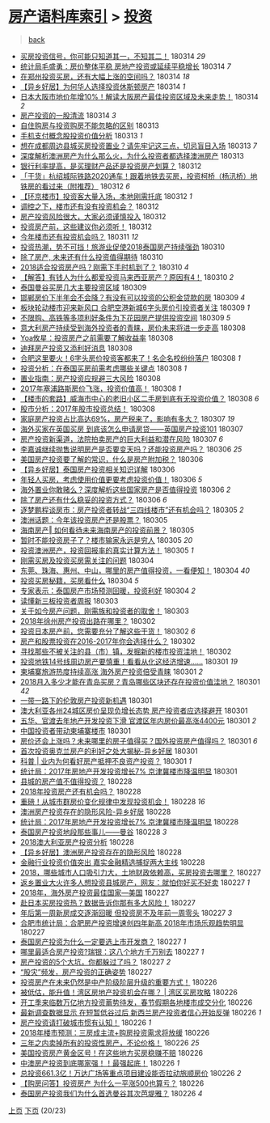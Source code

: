 [房产语料库索引](../../README.md)  > [投资](投资.md)
====
> [back](../README.md)

- [买房投资信号，你可能只知道其一，不知其二！](http://jkwz.applinzi.com/ittc/7080289951151555591.html#%E4%B9%B0%E6%88%BF%E6%8A%95%E8%B5%84%E4%BF%A1%E5%8F%B7%EF%BC%8C%E4%BD%A0%E5%8F%AF%E8%83%BD%E5%8F%AA%E7%9F%A5%E9%81%93%E5%85%B6%E4%B8%80%EF%BC%8C%E4%B8%8D%E7%9F%A5%E5%85%B6%E4%BA%8C%EF%BC%81) 180314 *29* 
- [统计局毛盛勇：房价整体平稳 房地产投资或延续平稳增长](http://jkwz.applinzi.com/ittc/7080315564902056970.html#%E7%BB%9F%E8%AE%A1%E5%B1%80%E6%AF%9B%E7%9B%9B%E5%8B%87%EF%BC%9A%E6%88%BF%E4%BB%B7%E6%95%B4%E4%BD%93%E5%B9%B3%E7%A8%B3+%E6%88%BF%E5%9C%B0%E4%BA%A7%E6%8A%95%E8%B5%84%E6%88%96%E5%BB%B6%E7%BB%AD%E5%B9%B3%E7%A8%B3%E5%A2%9E%E9%95%BF) 180314 *7* 
- [在郑州投资买房，还有大幅上涨的空间吗？](http://jkwz.applinzi.com/ittc/7080312801325483024.html#%E5%9C%A8%E9%83%91%E5%B7%9E%E6%8A%95%E8%B5%84%E4%B9%B0%E6%88%BF%EF%BC%8C%E8%BF%98%E6%9C%89%E5%A4%A7%E5%B9%85%E4%B8%8A%E6%B6%A8%E7%9A%84%E7%A9%BA%E9%97%B4%E5%90%97%EF%BC%9F) 180314 *18* 
- [【异乡好居】为何华人选择投资休斯顿房产](http://jkwz.applinzi.com/ittc/7080283042398864401.html#%E3%80%90%E5%BC%82%E4%B9%A1%E5%A5%BD%E5%B1%85%E3%80%91%E4%B8%BA%E4%BD%95%E5%8D%8E%E4%BA%BA%E9%80%89%E6%8B%A9%E6%8A%95%E8%B5%84%E4%BC%91%E6%96%AF%E9%A1%BF%E6%88%BF%E4%BA%A7) 180314 *1* 
- [日本大阪市地价年增10%！解读大阪房产最佳投资区域及未来走势！](http://jkwz.applinzi.com/ittc/7080261102078526475.html#%E6%97%A5%E6%9C%AC%E5%A4%A7%E9%98%AA%E5%B8%82%E5%9C%B0%E4%BB%B7%E5%B9%B4%E5%A2%9E10%25%EF%BC%81%E8%A7%A3%E8%AF%BB%E5%A4%A7%E9%98%AA%E6%88%BF%E4%BA%A7%E6%9C%80%E4%BD%B3%E6%8A%95%E8%B5%84%E5%8C%BA%E5%9F%9F%E5%8F%8A%E6%9C%AA%E6%9D%A5%E8%B5%B0%E5%8A%BF%EF%BC%81) 180314 *2* 
- [房产投资的一股清流](http://jkwz.applinzi.com/ittc/7080254068830503952.html#%E6%88%BF%E4%BA%A7%E6%8A%95%E8%B5%84%E7%9A%84%E4%B8%80%E8%82%A1%E6%B8%85%E6%B5%81) 180314 *3* 
- [自住购房与投资购房不能忽略的区别](http://jkwz.applinzi.com/ittc/7080023733203108880.html#%E8%87%AA%E4%BD%8F%E8%B4%AD%E6%88%BF%E4%B8%8E%E6%8A%95%E8%B5%84%E8%B4%AD%E6%88%BF%E4%B8%8D%E8%83%BD%E5%BF%BD%E7%95%A5%E7%9A%84%E5%8C%BA%E5%88%AB) 180313  
- [手机支付概念股投资价值分析](http://jkwz.applinzi.com/ittc/7080001994830119953.html#%E6%89%8B%E6%9C%BA%E6%94%AF%E4%BB%98%E6%A6%82%E5%BF%B5%E8%82%A1%E6%8A%95%E8%B5%84%E4%BB%B7%E5%80%BC%E5%88%86%E6%9E%90) 180313 *1* 
- [想在成都周边县城买房投资置业？请先牢记这三点，切忌盲目入场](http://jkwz.applinzi.com/ittc/7079947279241053190.html#%E6%83%B3%E5%9C%A8%E6%88%90%E9%83%BD%E5%91%A8%E8%BE%B9%E5%8E%BF%E5%9F%8E%E4%B9%B0%E6%88%BF%E6%8A%95%E8%B5%84%E7%BD%AE%E4%B8%9A%EF%BC%9F%E8%AF%B7%E5%85%88%E7%89%A2%E8%AE%B0%E8%BF%99%E4%B8%89%E7%82%B9%EF%BC%8C%E5%88%87%E5%BF%8C%E7%9B%B2%E7%9B%AE%E5%85%A5%E5%9C%BA) 180313 *7* 
- [深度解析澳洲房产为什么那么火，为什么投资者都选择澳洲房产](http://jkwz.applinzi.com/ittc/7079912416517555211.html#%E6%B7%B1%E5%BA%A6%E8%A7%A3%E6%9E%90%E6%BE%B3%E6%B4%B2%E6%88%BF%E4%BA%A7%E4%B8%BA%E4%BB%80%E4%B9%88%E9%82%A3%E4%B9%88%E7%81%AB%EF%BC%8C%E4%B8%BA%E4%BB%80%E4%B9%88%E6%8A%95%E8%B5%84%E8%80%85%E9%83%BD%E9%80%89%E6%8B%A9%E6%BE%B3%E6%B4%B2%E6%88%BF%E4%BA%A7) 180313  
- [银行利率提高，是买理财产品还是投资房产划算？](http://jkwz.applinzi.com/ittc/7079684541495378950.html#%E9%93%B6%E8%A1%8C%E5%88%A9%E7%8E%87%E6%8F%90%E9%AB%98%EF%BC%8C%E6%98%AF%E4%B9%B0%E7%90%86%E8%B4%A2%E4%BA%A7%E5%93%81%E8%BF%98%E6%98%AF%E6%8A%95%E8%B5%84%E6%88%BF%E4%BA%A7%E5%88%92%E7%AE%97%EF%BC%9F) 180312  
- [「干货」杭绍城际铁路2020通车！跟着地铁去买房，投资柯桥（杨汛桥）地铁房的看过来（附推荐）](http://jkwz.applinzi.com/ittc/7079642471938393098.html#%E3%80%8C%E5%B9%B2%E8%B4%A7%E3%80%8D%E6%9D%AD%E7%BB%8D%E5%9F%8E%E9%99%85%E9%93%81%E8%B7%AF2020%E9%80%9A%E8%BD%A6%EF%BC%81%E8%B7%9F%E7%9D%80%E5%9C%B0%E9%93%81%E5%8E%BB%E4%B9%B0%E6%88%BF%EF%BC%8C%E6%8A%95%E8%B5%84%E6%9F%AF%E6%A1%A5%EF%BC%88%E6%9D%A8%E6%B1%9B%E6%A1%A5%EF%BC%89%E5%9C%B0%E9%93%81%E6%88%BF%E7%9A%84%E7%9C%8B%E8%BF%87%E6%9D%A5%EF%BC%88%E9%99%84%E6%8E%A8%E8%8D%90%EF%BC%89) 180312 *6* 
- [【环京楼市】投资客大量入场，本地刚需托底](http://jkwz.applinzi.com/ittc/7079634326130263056.html#%E3%80%90%E7%8E%AF%E4%BA%AC%E6%A5%BC%E5%B8%82%E3%80%91%E6%8A%95%E8%B5%84%E5%AE%A2%E5%A4%A7%E9%87%8F%E5%85%A5%E5%9C%BA%EF%BC%8C%E6%9C%AC%E5%9C%B0%E5%88%9A%E9%9C%80%E6%89%98%E5%BA%95) 180312 *1* 
- [调控之下，楼市还有没有投资机会？](http://jkwz.applinzi.com/ittc/7079605031412433936.html#%E8%B0%83%E6%8E%A7%E4%B9%8B%E4%B8%8B%EF%BC%8C%E6%A5%BC%E5%B8%82%E8%BF%98%E6%9C%89%E6%B2%A1%E6%9C%89%E6%8A%95%E8%B5%84%E6%9C%BA%E4%BC%9A%EF%BC%9F) 180312  
- [房产投资风险很大，大家必须谨慎投入](http://jkwz.applinzi.com/ittc/7078405776232416266.html#%E6%88%BF%E4%BA%A7%E6%8A%95%E8%B5%84%E9%A3%8E%E9%99%A9%E5%BE%88%E5%A4%A7%EF%BC%8C%E5%A4%A7%E5%AE%B6%E5%BF%85%E9%A1%BB%E8%B0%A8%E6%85%8E%E6%8A%95%E5%85%A5) 180312  
- [投资房产前，这些建议你必须听！](http://jkwz.applinzi.com/ittc/7079514451051283472.html#%E6%8A%95%E8%B5%84%E6%88%BF%E4%BA%A7%E5%89%8D%EF%BC%8C%E8%BF%99%E4%BA%9B%E5%BB%BA%E8%AE%AE%E4%BD%A0%E5%BF%85%E9%A1%BB%E5%90%AC%EF%BC%81) 180312  
- [今年楼市还有投资机会吗？](http://jkwz.applinzi.com/ittc/7079163059723846667.html#%E4%BB%8A%E5%B9%B4%E6%A5%BC%E5%B8%82%E8%BF%98%E6%9C%89%E6%8A%95%E8%B5%84%E6%9C%BA%E4%BC%9A%E5%90%97%EF%BC%9F) 180311 *12* 
- [投资热潮，势不可挡！旅游业促使2018泰国房产持续强劲](http://jkwz.applinzi.com/ittc/7078853794509358087.html#%E6%8A%95%E8%B5%84%E7%83%AD%E6%BD%AE%EF%BC%8C%E5%8A%BF%E4%B8%8D%E5%8F%AF%E6%8C%A1%EF%BC%81%E6%97%85%E6%B8%B8%E4%B8%9A%E4%BF%83%E4%BD%BF2018%E6%B3%B0%E5%9B%BD%E6%88%BF%E4%BA%A7%E6%8C%81%E7%BB%AD%E5%BC%BA%E5%8A%B2) 180310  
- [除了房产, 未来还有什么投资值得期待](http://jkwz.applinzi.com/ittc/7078843084391842832.html#%E9%99%A4%E4%BA%86%E6%88%BF%E4%BA%A7%2C+%E6%9C%AA%E6%9D%A5%E8%BF%98%E6%9C%89%E4%BB%80%E4%B9%88%E6%8A%95%E8%B5%84%E5%80%BC%E5%BE%97%E6%9C%9F%E5%BE%85) 180310  
- [2018适合投资房产吗？刚需下手时机到了？](http://jkwz.applinzi.com/ittc/7078841932396889098.html#2018%E9%80%82%E5%90%88%E6%8A%95%E8%B5%84%E6%88%BF%E4%BA%A7%E5%90%97%EF%BC%9F%E5%88%9A%E9%9C%80%E4%B8%8B%E6%89%8B%E6%97%B6%E6%9C%BA%E5%88%B0%E4%BA%86%EF%BC%9F) 180310 *4* 
- [【解答】有钱人为什么都爱投资马来西亚房产？原因有4！](http://jkwz.applinzi.com/ittc/7078799428876239888.html#%E3%80%90%E8%A7%A3%E7%AD%94%E3%80%91%E6%9C%89%E9%92%B1%E4%BA%BA%E4%B8%BA%E4%BB%80%E4%B9%88%E9%83%BD%E7%88%B1%E6%8A%95%E8%B5%84%E9%A9%AC%E6%9D%A5%E8%A5%BF%E4%BA%9A%E6%88%BF%E4%BA%A7%EF%BC%9F%E5%8E%9F%E5%9B%A0%E6%9C%894%EF%BC%81) 180310 *2* 
- [泰国曼谷买房几大主要投资区域](http://jkwz.applinzi.com/ittc/7078443203617621003.html#%E6%B3%B0%E5%9B%BD%E6%9B%BC%E8%B0%B7%E4%B9%B0%E6%88%BF%E5%87%A0%E5%A4%A7%E4%B8%BB%E8%A6%81%E6%8A%95%E8%B5%84%E5%8C%BA%E5%9F%9F) 180309  
- [邯郸房价下半年会不会降？有没有可以投资的公积金贷款的房](http://jkwz.applinzi.com/ittc/7078427872731857930.html#%E9%82%AF%E9%83%B8%E6%88%BF%E4%BB%B7%E4%B8%8B%E5%8D%8A%E5%B9%B4%E4%BC%9A%E4%B8%8D%E4%BC%9A%E9%99%8D%EF%BC%9F%E6%9C%89%E6%B2%A1%E6%9C%89%E5%8F%AF%E4%BB%A5%E6%8A%95%E8%B5%84%E7%9A%84%E5%85%AC%E7%A7%AF%E9%87%91%E8%B4%B7%E6%AC%BE%E7%9A%84%E6%88%BF) 180309 *4* 
- [板块轮动楼市迎来新风口 合肥空港新城6字头房价引投资者关注](http://jkwz.applinzi.com/ittc/7078424458354492426.html#%E6%9D%BF%E5%9D%97%E8%BD%AE%E5%8A%A8%E6%A5%BC%E5%B8%82%E8%BF%8E%E6%9D%A5%E6%96%B0%E9%A3%8E%E5%8F%A3+%E5%90%88%E8%82%A5%E7%A9%BA%E6%B8%AF%E6%96%B0%E5%9F%8E6%E5%AD%97%E5%A4%B4%E6%88%BF%E4%BB%B7%E5%BC%95%E6%8A%95%E8%B5%84%E8%80%85%E5%85%B3%E6%B3%A8) 180309 *1* 
- [不限购、高铁等多项利好条件为下花园房产提供投资空间](http://jkwz.applinzi.com/ittc/7078382145523680273.html#%E4%B8%8D%E9%99%90%E8%B4%AD%E3%80%81%E9%AB%98%E9%93%81%E7%AD%89%E5%A4%9A%E9%A1%B9%E5%88%A9%E5%A5%BD%E6%9D%A1%E4%BB%B6%E4%B8%BA%E4%B8%8B%E8%8A%B1%E5%9B%AD%E6%88%BF%E4%BA%A7%E6%8F%90%E4%BE%9B%E6%8A%95%E8%B5%84%E7%A9%BA%E9%97%B4) 180309 *5* 
- [意大利房产持续受到海外投资者的青睐，房价未来将进一步走高](http://jkwz.applinzi.com/ittc/7078166602858365963.html#%E6%84%8F%E5%A4%A7%E5%88%A9%E6%88%BF%E4%BA%A7%E6%8C%81%E7%BB%AD%E5%8F%97%E5%88%B0%E6%B5%B7%E5%A4%96%E6%8A%95%E8%B5%84%E8%80%85%E7%9A%84%E9%9D%92%E7%9D%90%EF%BC%8C%E6%88%BF%E4%BB%B7%E6%9C%AA%E6%9D%A5%E5%B0%86%E8%BF%9B%E4%B8%80%E6%AD%A5%E8%B5%B0%E9%AB%98) 180308  
- [Yoa攸星：投资房产之前需要了解收益率](http://jkwz.applinzi.com/ittc/7078128567370384400.html#Yoa%E6%94%B8%E6%98%9F%EF%BC%9A%E6%8A%95%E8%B5%84%E6%88%BF%E4%BA%A7%E4%B9%8B%E5%89%8D%E9%9C%80%E8%A6%81%E4%BA%86%E8%A7%A3%E6%94%B6%E7%9B%8A%E7%8E%87) 180308  
- [迪拜房产投资又添利好消息](http://jkwz.applinzi.com/ittc/7078120138962633734.html#%E8%BF%AA%E6%8B%9C%E6%88%BF%E4%BA%A7%E6%8A%95%E8%B5%84%E5%8F%88%E6%B7%BB%E5%88%A9%E5%A5%BD%E6%B6%88%E6%81%AF) 180308  
- [合肥这里要火！6字头房价投资客都来了！名企名校纷纷落户](http://jkwz.applinzi.com/ittc/7078114867049661446.html#%E5%90%88%E8%82%A5%E8%BF%99%E9%87%8C%E8%A6%81%E7%81%AB%EF%BC%816%E5%AD%97%E5%A4%B4%E6%88%BF%E4%BB%B7%E6%8A%95%E8%B5%84%E5%AE%A2%E9%83%BD%E6%9D%A5%E4%BA%86%EF%BC%81%E5%90%8D%E4%BC%81%E5%90%8D%E6%A0%A1%E7%BA%B7%E7%BA%B7%E8%90%BD%E6%88%B7) 180308 *1* 
- [投资分析：在泰国买房前需考虑哪些关键点](http://jkwz.applinzi.com/ittc/7078071427926590470.html#%E6%8A%95%E8%B5%84%E5%88%86%E6%9E%90%EF%BC%9A%E5%9C%A8%E6%B3%B0%E5%9B%BD%E4%B9%B0%E6%88%BF%E5%89%8D%E9%9C%80%E8%80%83%E8%99%91%E5%93%AA%E4%BA%9B%E5%85%B3%E9%94%AE%E7%82%B9) 180308 *1* 
- [置业指南：房产投资应规避三大风险](http://jkwz.applinzi.com/ittc/7078059428186424336.html#%E7%BD%AE%E4%B8%9A%E6%8C%87%E5%8D%97%EF%BC%9A%E6%88%BF%E4%BA%A7%E6%8A%95%E8%B5%84%E5%BA%94%E8%A7%84%E9%81%BF%E4%B8%89%E5%A4%A7%E9%A3%8E%E9%99%A9) 180308  
- [2017年塞浦路斯房价飞涨，投资价值高！](http://jkwz.applinzi.com/ittc/7078054287588721680.html#2017%E5%B9%B4%E5%A1%9E%E6%B5%A6%E8%B7%AF%E6%96%AF%E6%88%BF%E4%BB%B7%E9%A3%9E%E6%B6%A8%EF%BC%8C%E6%8A%95%E8%B5%84%E4%BB%B7%E5%80%BC%E9%AB%98%EF%BC%81) 180308 *1* 
- [【楼市的套路】威海市中心的老旧小区二手房到底有无投资价值？](http://jkwz.applinzi.com/ittc/7078026931604030471.html#%E3%80%90%E6%A5%BC%E5%B8%82%E7%9A%84%E5%A5%97%E8%B7%AF%E3%80%91%E5%A8%81%E6%B5%B7%E5%B8%82%E4%B8%AD%E5%BF%83%E7%9A%84%E8%80%81%E6%97%A7%E5%B0%8F%E5%8C%BA%E4%BA%8C%E6%89%8B%E6%88%BF%E5%88%B0%E5%BA%95%E6%9C%89%E6%97%A0%E6%8A%95%E8%B5%84%E4%BB%B7%E5%80%BC%EF%BC%9F) 180308 *6* 
- [股市分析：2017年股市投资总结！](http://jkwz.applinzi.com/ittc/7078026285819626512.html#%E8%82%A1%E5%B8%82%E5%88%86%E6%9E%90%EF%BC%9A2017%E5%B9%B4%E8%82%A1%E5%B8%82%E6%8A%95%E8%B5%84%E6%80%BB%E7%BB%93%EF%BC%81) 180308  
- [家庭房产投资占比高达69%，房产税来了，影响有多大？](http://jkwz.applinzi.com/ittc/7077852606183769104.html#%E5%AE%B6%E5%BA%AD%E6%88%BF%E4%BA%A7%E6%8A%95%E8%B5%84%E5%8D%A0%E6%AF%94%E9%AB%98%E8%BE%BE69%25%EF%BC%8C%E6%88%BF%E4%BA%A7%E7%A8%8E%E6%9D%A5%E4%BA%86%EF%BC%8C%E5%BD%B1%E5%93%8D%E6%9C%89%E5%A4%9A%E5%A4%A7%EF%BC%9F) 180307 *19* 
- [海外买家在英国买房 到底该怎么申请房贷——英国房产投资101](http://jkwz.applinzi.com/ittc/7077710691538830353.html#%E6%B5%B7%E5%A4%96%E4%B9%B0%E5%AE%B6%E5%9C%A8%E8%8B%B1%E5%9B%BD%E4%B9%B0%E6%88%BF+%E5%88%B0%E5%BA%95%E8%AF%A5%E6%80%8E%E4%B9%88%E7%94%B3%E8%AF%B7%E6%88%BF%E8%B4%B7%E2%80%94%E2%80%94%E8%8B%B1%E5%9B%BD%E6%88%BF%E4%BA%A7%E6%8A%95%E8%B5%84101) 180307  
- [房产投资新渠道，法院拍卖房产的巨大利益和潜在风险](http://jkwz.applinzi.com/ittc/7077734463809520646.html#%E6%88%BF%E4%BA%A7%E6%8A%95%E8%B5%84%E6%96%B0%E6%B8%A0%E9%81%93%EF%BC%8C%E6%B3%95%E9%99%A2%E6%8B%8D%E5%8D%96%E6%88%BF%E4%BA%A7%E7%9A%84%E5%B7%A8%E5%A4%A7%E5%88%A9%E7%9B%8A%E5%92%8C%E6%BD%9C%E5%9C%A8%E9%A3%8E%E9%99%A9) 180307 *6* 
- [李嘉诚继续抛售说明房产是否要变天吗？还能投资房产吗？](http://jkwz.applinzi.com/ittc/7077419109098980363.html#%E6%9D%8E%E5%98%89%E8%AF%9A%E7%BB%A7%E7%BB%AD%E6%8A%9B%E5%94%AE%E8%AF%B4%E6%98%8E%E6%88%BF%E4%BA%A7%E6%98%AF%E5%90%A6%E8%A6%81%E5%8F%98%E5%A4%A9%E5%90%97%EF%BC%9F%E8%BF%98%E8%83%BD%E6%8A%95%E8%B5%84%E6%88%BF%E4%BA%A7%E5%90%97%EF%BC%9F) 180306 *25* 
- [美国房产投资要了解的常识，什么是房产附加税？](http://jkwz.applinzi.com/ittc/7077383688600159249.html#%E7%BE%8E%E5%9B%BD%E6%88%BF%E4%BA%A7%E6%8A%95%E8%B5%84%E8%A6%81%E4%BA%86%E8%A7%A3%E7%9A%84%E5%B8%B8%E8%AF%86%EF%BC%8C%E4%BB%80%E4%B9%88%E6%98%AF%E6%88%BF%E4%BA%A7%E9%99%84%E5%8A%A0%E7%A8%8E%EF%BC%9F) 180306  
- [【异乡好居】泰国房产投资相关知识详解](http://jkwz.applinzi.com/ittc/7077357227218568203.html#%E3%80%90%E5%BC%82%E4%B9%A1%E5%A5%BD%E5%B1%85%E3%80%91%E6%B3%B0%E5%9B%BD%E6%88%BF%E4%BA%A7%E6%8A%95%E8%B5%84%E7%9B%B8%E5%85%B3%E7%9F%A5%E8%AF%86%E8%AF%A6%E8%A7%A3) 180306  
- [年轻人买房，考虑使用价值更要考虑投资价值！](http://jkwz.applinzi.com/ittc/7077354587583677451.html#%E5%B9%B4%E8%BD%BB%E4%BA%BA%E4%B9%B0%E6%88%BF%EF%BC%8C%E8%80%83%E8%99%91%E4%BD%BF%E7%94%A8%E4%BB%B7%E5%80%BC%E6%9B%B4%E8%A6%81%E8%80%83%E8%99%91%E6%8A%95%E8%B5%84%E4%BB%B7%E5%80%BC%EF%BC%81) 180306 *5* 
- [海外置业你敢赌么？深度解析这些国家房产是否值得投资](http://jkwz.applinzi.com/ittc/7077302134209250314.html#%E6%B5%B7%E5%A4%96%E7%BD%AE%E4%B8%9A%E4%BD%A0%E6%95%A2%E8%B5%8C%E4%B9%88%EF%BC%9F%E6%B7%B1%E5%BA%A6%E8%A7%A3%E6%9E%90%E8%BF%99%E4%BA%9B%E5%9B%BD%E5%AE%B6%E6%88%BF%E4%BA%A7%E6%98%AF%E5%90%A6%E5%80%BC%E5%BE%97%E6%8A%95%E8%B5%84) 180306 *2* 
- [除了房产还有什么稳妥的投资方式？](http://jkwz.applinzi.com/ittc/7077283907097854992.html#%E9%99%A4%E4%BA%86%E6%88%BF%E4%BA%A7%E8%BF%98%E6%9C%89%E4%BB%80%E4%B9%88%E7%A8%B3%E5%A6%A5%E7%9A%84%E6%8A%95%E8%B5%84%E6%96%B9%E5%BC%8F%EF%BC%9F) 180306 *6* 
- [逐梦鹏程谈房市：房产投资者转战“三四线楼市”还有机会吗？](http://jkwz.applinzi.com/ittc/7077089142557377547.html#%E9%80%90%E6%A2%A6%E9%B9%8F%E7%A8%8B%E8%B0%88%E6%88%BF%E5%B8%82%EF%BC%9A%E6%88%BF%E4%BA%A7%E6%8A%95%E8%B5%84%E8%80%85%E8%BD%AC%E6%88%98%E2%80%9C%E4%B8%89%E5%9B%9B%E7%BA%BF%E6%A5%BC%E5%B8%82%E2%80%9D%E8%BF%98%E6%9C%89%E6%9C%BA%E4%BC%9A%E5%90%97%EF%BC%9F) 180305 *2* 
- [澳洲话题：今年该投资房产还是股票？](http://jkwz.applinzi.com/ittc/7077029926564004880.html#%E6%BE%B3%E6%B4%B2%E8%AF%9D%E9%A2%98%EF%BC%9A%E4%BB%8A%E5%B9%B4%E8%AF%A5%E6%8A%95%E8%B5%84%E6%88%BF%E4%BA%A7%E8%BF%98%E6%98%AF%E8%82%A1%E7%A5%A8%EF%BC%9F) 180305  
- [海南房产‖ 如何看待未来海南房产的投资前景？](http://jkwz.applinzi.com/ittc/7077007172057957386.html#%E6%B5%B7%E5%8D%97%E6%88%BF%E4%BA%A7%E2%80%96+%E5%A6%82%E4%BD%95%E7%9C%8B%E5%BE%85%E6%9C%AA%E6%9D%A5%E6%B5%B7%E5%8D%97%E6%88%BF%E4%BA%A7%E7%9A%84%E6%8A%95%E8%B5%84%E5%89%8D%E6%99%AF%EF%BC%9F) 180305  
- [暂时不能投资房子了？楼市输家永远是穷人](http://jkwz.applinzi.com/ittc/7076942516043908113.html#%E6%9A%82%E6%97%B6%E4%B8%8D%E8%83%BD%E6%8A%95%E8%B5%84%E6%88%BF%E5%AD%90%E4%BA%86%EF%BC%9F%E6%A5%BC%E5%B8%82%E8%BE%93%E5%AE%B6%E6%B0%B8%E8%BF%9C%E6%98%AF%E7%A9%B7%E4%BA%BA) 180305 *20* 
- [投资澳洲房产，投资回报率的真实计算方法！](http://jkwz.applinzi.com/ittc/7076920561370661894.html#%E6%8A%95%E8%B5%84%E6%BE%B3%E6%B4%B2%E6%88%BF%E4%BA%A7%EF%BC%8C%E6%8A%95%E8%B5%84%E5%9B%9E%E6%8A%A5%E7%8E%87%E7%9A%84%E7%9C%9F%E5%AE%9E%E8%AE%A1%E7%AE%97%E6%96%B9%E6%B3%95%EF%BC%81) 180305 *1* 
- [刚需买房及投资买房需关注的问题](http://jkwz.applinzi.com/ittc/7076715764919043089.html#%E5%88%9A%E9%9C%80%E4%B9%B0%E6%88%BF%E5%8F%8A%E6%8A%95%E8%B5%84%E4%B9%B0%E6%88%BF%E9%9C%80%E5%85%B3%E6%B3%A8%E7%9A%84%E9%97%AE%E9%A2%98) 180304  
- [东莞、珠海、惠州、中山，哪里的房产值得投资，一看便知！](http://jkwz.applinzi.com/ittc/7076677156220699654.html#%E4%B8%9C%E8%8E%9E%E3%80%81%E7%8F%A0%E6%B5%B7%E3%80%81%E6%83%A0%E5%B7%9E%E3%80%81%E4%B8%AD%E5%B1%B1%EF%BC%8C%E5%93%AA%E9%87%8C%E7%9A%84%E6%88%BF%E4%BA%A7%E5%80%BC%E5%BE%97%E6%8A%95%E8%B5%84%EF%BC%8C%E4%B8%80%E7%9C%8B%E4%BE%BF%E7%9F%A5%EF%BC%81) 180304 *40* 
- [投资买房秘籍，买房看什么](http://jkwz.applinzi.com/ittc/7076628787297256459.html#%E6%8A%95%E8%B5%84%E4%B9%B0%E6%88%BF%E7%A7%98%E7%B1%8D%EF%BC%8C%E4%B9%B0%E6%88%BF%E7%9C%8B%E4%BB%80%E4%B9%88) 180304 *5* 
- [专家表示：泰国房产市场预测回暖，投资利好](http://jkwz.applinzi.com/ittc/7076594255412069392.html#%E4%B8%93%E5%AE%B6%E8%A1%A8%E7%A4%BA%EF%BC%9A%E6%B3%B0%E5%9B%BD%E6%88%BF%E4%BA%A7%E5%B8%82%E5%9C%BA%E9%A2%84%E6%B5%8B%E5%9B%9E%E6%9A%96%EF%BC%8C%E6%8A%95%E8%B5%84%E5%88%A9%E5%A5%BD) 180304 *2* 
- [读懂新三板投资者周报](http://jkwz.applinzi.com/ittc/7076307391773934602.html#%E8%AF%BB%E6%87%82%E6%96%B0%E4%B8%89%E6%9D%BF%E6%8A%95%E8%B5%84%E8%80%85%E5%91%A8%E6%8A%A5) 180303  
- [关于如今房产问题，刚需族和投资者的取舍！](http://jkwz.applinzi.com/ittc/7075943777477067792.html#%E5%85%B3%E4%BA%8E%E5%A6%82%E4%BB%8A%E6%88%BF%E4%BA%A7%E9%97%AE%E9%A2%98%EF%BC%8C%E5%88%9A%E9%9C%80%E6%97%8F%E5%92%8C%E6%8A%95%E8%B5%84%E8%80%85%E7%9A%84%E5%8F%96%E8%88%8D%EF%BC%81) 180303  
- [2018年徐州房产投资出路在哪里？](http://jkwz.applinzi.com/ittc/7075876538967131153.html#2018%E5%B9%B4%E5%BE%90%E5%B7%9E%E6%88%BF%E4%BA%A7%E6%8A%95%E8%B5%84%E5%87%BA%E8%B7%AF%E5%9C%A8%E5%93%AA%E9%87%8C%EF%BC%9F) 180302  
- [投资日本房产前，您需要充分了解这些干货！](http://jkwz.applinzi.com/ittc/7075834511218967563.html#%E6%8A%95%E8%B5%84%E6%97%A5%E6%9C%AC%E6%88%BF%E4%BA%A7%E5%89%8D%EF%BC%8C%E6%82%A8%E9%9C%80%E8%A6%81%E5%85%85%E5%88%86%E4%BA%86%E8%A7%A3%E8%BF%99%E4%BA%9B%E5%B9%B2%E8%B4%A7%EF%BC%81) 180302 *6* 
- [房产和股票投资在2016-2017年你会选择什么？](http://jkwz.applinzi.com/ittc/7075807184443409419.html#%E6%88%BF%E4%BA%A7%E5%92%8C%E8%82%A1%E7%A5%A8%E6%8A%95%E8%B5%84%E5%9C%A82016-2017%E5%B9%B4%E4%BD%A0%E4%BC%9A%E9%80%89%E6%8B%A9%E4%BB%80%E4%B9%88%EF%BC%9F) 180302  
- [寻找那些不被关注的县（市）镇，发掘新的楼市投资洼地！](http://jkwz.applinzi.com/ittc/7075717696744588304.html#%E5%AF%BB%E6%89%BE%E9%82%A3%E4%BA%9B%E4%B8%8D%E8%A2%AB%E5%85%B3%E6%B3%A8%E7%9A%84%E5%8E%BF%EF%BC%88%E5%B8%82%EF%BC%89%E9%95%87%EF%BC%8C%E5%8F%91%E6%8E%98%E6%96%B0%E7%9A%84%E6%A5%BC%E5%B8%82%E6%8A%95%E8%B5%84%E6%B4%BC%E5%9C%B0%EF%BC%81) 180302  
- [投资地铁14号线周边房产要慎重！看看从化这经济增速……](http://jkwz.applinzi.com/ittc/7075588687692039174.html#%E6%8A%95%E8%B5%84%E5%9C%B0%E9%93%8114%E5%8F%B7%E7%BA%BF%E5%91%A8%E8%BE%B9%E6%88%BF%E4%BA%A7%E8%A6%81%E6%85%8E%E9%87%8D%EF%BC%81%E7%9C%8B%E7%9C%8B%E4%BB%8E%E5%8C%96%E8%BF%99%E7%BB%8F%E6%B5%8E%E5%A2%9E%E9%80%9F%E2%80%A6%E2%80%A6) 180301 *19* 
- [柬埔寨旅游热度持续高涨 海外房产投资倍受青睐](http://jkwz.applinzi.com/ittc/7075557671724123147.html#%E6%9F%AC%E5%9F%94%E5%AF%A8%E6%97%85%E6%B8%B8%E7%83%AD%E5%BA%A6%E6%8C%81%E7%BB%AD%E9%AB%98%E6%B6%A8+%E6%B5%B7%E5%A4%96%E6%88%BF%E4%BA%A7%E6%8A%95%E8%B5%84%E5%80%8D%E5%8F%97%E9%9D%92%E7%9D%90) 180301 *2* 
- [2018月入多少才能在青岛买房？青岛哪些区块还存在投资价值洼地？](http://jkwz.applinzi.com/ittc/7075248403921765392.html#2018%E6%9C%88%E5%85%A5%E5%A4%9A%E5%B0%91%E6%89%8D%E8%83%BD%E5%9C%A8%E9%9D%92%E5%B2%9B%E4%B9%B0%E6%88%BF%EF%BC%9F%E9%9D%92%E5%B2%9B%E5%93%AA%E4%BA%9B%E5%8C%BA%E5%9D%97%E8%BF%98%E5%AD%98%E5%9C%A8%E6%8A%95%E8%B5%84%E4%BB%B7%E5%80%BC%E6%B4%BC%E5%9C%B0%EF%BC%9F) 180301 *42* 
- [一带一路下的伦敦房产投资新机遇](http://jkwz.applinzi.com/ittc/7075545668498490378.html#%E4%B8%80%E5%B8%A6%E4%B8%80%E8%B7%AF%E4%B8%8B%E7%9A%84%E4%BC%A6%E6%95%A6%E6%88%BF%E4%BA%A7%E6%8A%95%E8%B5%84%E6%96%B0%E6%9C%BA%E9%81%87) 180301  
- [澳大利亚各州24城区房价呈现负增长态势 房产投资者应选择避开](http://jkwz.applinzi.com/ittc/7075545261374178314.html#%E6%BE%B3%E5%A4%A7%E5%88%A9%E4%BA%9A%E5%90%84%E5%B7%9E24%E5%9F%8E%E5%8C%BA%E6%88%BF%E4%BB%B7%E5%91%88%E7%8E%B0%E8%B4%9F%E5%A2%9E%E9%95%BF%E6%80%81%E5%8A%BF+%E6%88%BF%E4%BA%A7%E6%8A%95%E8%B5%84%E8%80%85%E5%BA%94%E9%80%89%E6%8B%A9%E9%81%BF%E5%BC%80) 180301  
- [五华、官渡去年地产开发投资下滑 官渡区年内房价最高涨4400元](http://jkwz.applinzi.com/ittc/7075522202495878155.html#%E4%BA%94%E5%8D%8E%E3%80%81%E5%AE%98%E6%B8%A1%E5%8E%BB%E5%B9%B4%E5%9C%B0%E4%BA%A7%E5%BC%80%E5%8F%91%E6%8A%95%E8%B5%84%E4%B8%8B%E6%BB%91+%E5%AE%98%E6%B8%A1%E5%8C%BA%E5%B9%B4%E5%86%85%E6%88%BF%E4%BB%B7%E6%9C%80%E9%AB%98%E6%B6%A84400%E5%85%83) 180301 *2* 
- [中国投资者带动柬埔寨楼市](http://jkwz.applinzi.com/ittc/7075512713231205382.html#%E4%B8%AD%E5%9B%BD%E6%8A%95%E8%B5%84%E8%80%85%E5%B8%A6%E5%8A%A8%E6%9F%AC%E5%9F%94%E5%AF%A8%E6%A5%BC%E5%B8%82) 180301  
- [房价还会上涨吗？未来哪里的房子值得买？国外投资房产值得吗？](http://jkwz.applinzi.com/ittc/7075507203668968464.html#%E6%88%BF%E4%BB%B7%E8%BF%98%E4%BC%9A%E4%B8%8A%E6%B6%A8%E5%90%97%EF%BC%9F%E6%9C%AA%E6%9D%A5%E5%93%AA%E9%87%8C%E7%9A%84%E6%88%BF%E5%AD%90%E5%80%BC%E5%BE%97%E4%B9%B0%EF%BC%9F%E5%9B%BD%E5%A4%96%E6%8A%95%E8%B5%84%E6%88%BF%E4%BA%A7%E5%80%BC%E5%BE%97%E5%90%97%EF%BC%9F) 180301 *6* 
- [首次投资奥克兰房产的利好之处大揭秘-异乡好居](http://jkwz.applinzi.com/ittc/7075505732604920842.html#%E9%A6%96%E6%AC%A1%E6%8A%95%E8%B5%84%E5%A5%A5%E5%85%8B%E5%85%B0%E6%88%BF%E4%BA%A7%E7%9A%84%E5%88%A9%E5%A5%BD%E4%B9%8B%E5%A4%84%E5%A4%A7%E6%8F%AD%E7%A7%98-%E5%BC%82%E4%B9%A1%E5%A5%BD%E5%B1%85) 180301  
- [科普 | 业内为何看好房产抵押不良资产投资？](http://jkwz.applinzi.com/ittc/7075432686342898698.html#%E7%A7%91%E6%99%AE+%7C+%E4%B8%9A%E5%86%85%E4%B8%BA%E4%BD%95%E7%9C%8B%E5%A5%BD%E6%88%BF%E4%BA%A7%E6%8A%B5%E6%8A%BC%E4%B8%8D%E8%89%AF%E8%B5%84%E4%BA%A7%E6%8A%95%E8%B5%84%EF%BC%9F) 180301 *1* 
- [统计局：2017年房地产开发投资增长7% 京津冀楼市降温明显](http://jkwz.applinzi.com/ittc/7075416337306616849.html#%E7%BB%9F%E8%AE%A1%E5%B1%80%EF%BC%9A2017%E5%B9%B4%E6%88%BF%E5%9C%B0%E4%BA%A7%E5%BC%80%E5%8F%91%E6%8A%95%E8%B5%84%E5%A2%9E%E9%95%BF7%25+%E4%BA%AC%E6%B4%A5%E5%86%80%E6%A5%BC%E5%B8%82%E9%99%8D%E6%B8%A9%E6%98%8E%E6%98%BE) 180301  
- [县城的房产值不值得投资？](http://jkwz.applinzi.com/ittc/7075179296169919499.html#%E5%8E%BF%E5%9F%8E%E7%9A%84%E6%88%BF%E4%BA%A7%E5%80%BC%E4%B8%8D%E5%80%BC%E5%BE%97%E6%8A%95%E8%B5%84%EF%BC%9F) 180228  
- [2018年投资房产还有机会吗？](http://jkwz.applinzi.com/ittc/7075178328309105671.html#2018%E5%B9%B4%E6%8A%95%E8%B5%84%E6%88%BF%E4%BA%A7%E8%BF%98%E6%9C%89%E6%9C%BA%E4%BC%9A%E5%90%97%EF%BC%9F) 180228  
- [重磅！从城市群房价变化规律中发现投资机会！](http://jkwz.applinzi.com/ittc/7075172593395303435.html#%E9%87%8D%E7%A3%85%EF%BC%81%E4%BB%8E%E5%9F%8E%E5%B8%82%E7%BE%A4%E6%88%BF%E4%BB%B7%E5%8F%98%E5%8C%96%E8%A7%84%E5%BE%8B%E4%B8%AD%E5%8F%91%E7%8E%B0%E6%8A%95%E8%B5%84%E6%9C%BA%E4%BC%9A%EF%BC%81) 180228 *16* 
- [澳洲房产投资存在的隐形风险-异乡好居](http://jkwz.applinzi.com/ittc/7075133758112269323.html#%E6%BE%B3%E6%B4%B2%E6%88%BF%E4%BA%A7%E6%8A%95%E8%B5%84%E5%AD%98%E5%9C%A8%E7%9A%84%E9%9A%90%E5%BD%A2%E9%A3%8E%E9%99%A9-%E5%BC%82%E4%B9%A1%E5%A5%BD%E5%B1%85) 180228  
- [统计局：2017年房地产开发投资增长7% 京津冀楼市降温明显](http://jkwz.applinzi.com/ittc/7075125075814908939.html#%E7%BB%9F%E8%AE%A1%E5%B1%80%EF%BC%9A2017%E5%B9%B4%E6%88%BF%E5%9C%B0%E4%BA%A7%E5%BC%80%E5%8F%91%E6%8A%95%E8%B5%84%E5%A2%9E%E9%95%BF7%25+%E4%BA%AC%E6%B4%A5%E5%86%80%E6%A5%BC%E5%B8%82%E9%99%8D%E6%B8%A9%E6%98%8E%E6%98%BE) 180228  
- [泰国房产投资地段那些事儿——曼谷](http://jkwz.applinzi.com/ittc/7075082198028125200.html#%E6%B3%B0%E5%9B%BD%E6%88%BF%E4%BA%A7%E6%8A%95%E8%B5%84%E5%9C%B0%E6%AE%B5%E9%82%A3%E4%BA%9B%E4%BA%8B%E5%84%BF%E2%80%94%E2%80%94%E6%9B%BC%E8%B0%B7) 180228 *3* 
- [2018澳大利亚房产投资分析](http://jkwz.applinzi.com/ittc/7075077715961316359.html#2018%E6%BE%B3%E5%A4%A7%E5%88%A9%E4%BA%9A%E6%88%BF%E4%BA%A7%E6%8A%95%E8%B5%84%E5%88%86%E6%9E%90) 180228  
- [【异乡好居】澳洲房产投资存在的隐形风险](http://jkwz.applinzi.com/ittc/7075067946068345867.html#%E3%80%90%E5%BC%82%E4%B9%A1%E5%A5%BD%E5%B1%85%E3%80%91%E6%BE%B3%E6%B4%B2%E6%88%BF%E4%BA%A7%E6%8A%95%E8%B5%84%E5%AD%98%E5%9C%A8%E7%9A%84%E9%9A%90%E5%BD%A2%E9%A3%8E%E9%99%A9) 180228  
- [金融行业投资价值突出 嘉实金融精选捕捉两大主线](http://jkwz.applinzi.com/ittc/7075063741349889040.html#%E9%87%91%E8%9E%8D%E8%A1%8C%E4%B8%9A%E6%8A%95%E8%B5%84%E4%BB%B7%E5%80%BC%E7%AA%81%E5%87%BA+%E5%98%89%E5%AE%9E%E9%87%91%E8%9E%8D%E7%B2%BE%E9%80%89%E6%8D%95%E6%8D%89%E4%B8%A4%E5%A4%A7%E4%B8%BB%E7%BA%BF) 180228  
- [2018，哪些城市人口吸引力大，土地财政依赖高，买房投资去哪里？](http://jkwz.applinzi.com/ittc/7074832526676067335.html#2018%EF%BC%8C%E5%93%AA%E4%BA%9B%E5%9F%8E%E5%B8%82%E4%BA%BA%E5%8F%A3%E5%90%B8%E5%BC%95%E5%8A%9B%E5%A4%A7%EF%BC%8C%E5%9C%9F%E5%9C%B0%E8%B4%A2%E6%94%BF%E4%BE%9D%E8%B5%96%E9%AB%98%EF%BC%8C%E4%B9%B0%E6%88%BF%E6%8A%95%E8%B5%84%E5%8E%BB%E5%93%AA%E9%87%8C%EF%BC%9F) 180227  
- [返乡置业大火许多人想投资县城房产，网友：就怕你好买不好卖](http://jkwz.applinzi.com/ittc/7074820842834101265.html#%E8%BF%94%E4%B9%A1%E7%BD%AE%E4%B8%9A%E5%A4%A7%E7%81%AB%E8%AE%B8%E5%A4%9A%E4%BA%BA%E6%83%B3%E6%8A%95%E8%B5%84%E5%8E%BF%E5%9F%8E%E6%88%BF%E4%BA%A7%EF%BC%8C%E7%BD%91%E5%8F%8B%EF%BC%9A%E5%B0%B1%E6%80%95%E4%BD%A0%E5%A5%BD%E4%B9%B0%E4%B8%8D%E5%A5%BD%E5%8D%96) 180227 *1* 
- [2018年，海外房产投资最佳国家—美国](http://jkwz.applinzi.com/ittc/7074796533721859078.html#2018%E5%B9%B4%EF%BC%8C%E6%B5%B7%E5%A4%96%E6%88%BF%E4%BA%A7%E6%8A%95%E8%B5%84%E6%9C%80%E4%BD%B3%E5%9B%BD%E5%AE%B6%E2%80%94%E7%BE%8E%E5%9B%BD) 180227  
- [赴日本买房投资热？数据告诉你那有多大风险！](http://jkwz.applinzi.com/ittc/7074775094553740294.html#%E8%B5%B4%E6%97%A5%E6%9C%AC%E4%B9%B0%E6%88%BF%E6%8A%95%E8%B5%84%E7%83%AD%EF%BC%9F%E6%95%B0%E6%8D%AE%E5%91%8A%E8%AF%89%E4%BD%A0%E9%82%A3%E6%9C%89%E5%A4%9A%E5%A4%A7%E9%A3%8E%E9%99%A9%EF%BC%81) 180227  
- [年后第一周新房成交逐渐回暖 但投资房不及年前一周零头](http://jkwz.applinzi.com/ittc/7074759444733101073.html#%E5%B9%B4%E5%90%8E%E7%AC%AC%E4%B8%80%E5%91%A8%E6%96%B0%E6%88%BF%E6%88%90%E4%BA%A4%E9%80%90%E6%B8%90%E5%9B%9E%E6%9A%96+%E4%BD%86%E6%8A%95%E8%B5%84%E6%88%BF%E4%B8%8D%E5%8F%8A%E5%B9%B4%E5%89%8D%E4%B8%80%E5%91%A8%E9%9B%B6%E5%A4%B4) 180227 *3* 
- [合肥市统计局：合肥房产投资增速创四年新高 2018年市场乐观趋势明显](http://jkwz.applinzi.com/ittc/7074753519234319377.html#%E5%90%88%E8%82%A5%E5%B8%82%E7%BB%9F%E8%AE%A1%E5%B1%80%EF%BC%9A%E5%90%88%E8%82%A5%E6%88%BF%E4%BA%A7%E6%8A%95%E8%B5%84%E5%A2%9E%E9%80%9F%E5%88%9B%E5%9B%9B%E5%B9%B4%E6%96%B0%E9%AB%98+2018%E5%B9%B4%E5%B8%82%E5%9C%BA%E4%B9%90%E8%A7%82%E8%B6%8B%E5%8A%BF%E6%98%8E%E6%98%BE) 180227  
- [泰国房产投资为什么一定要选上市开发商？](http://jkwz.applinzi.com/ittc/7074327240060175377.html#%E6%B3%B0%E5%9B%BD%E6%88%BF%E4%BA%A7%E6%8A%95%E8%B5%84%E4%B8%BA%E4%BB%80%E4%B9%88%E4%B8%80%E5%AE%9A%E8%A6%81%E9%80%89%E4%B8%8A%E5%B8%82%E5%BC%80%E5%8F%91%E5%95%86%EF%BC%9F) 180227 *1* 
- [哪里最适合房产投资?瑞银：这八个地方千万别去](http://jkwz.applinzi.com/ittc/7074700698766017547.html#%E5%93%AA%E9%87%8C%E6%9C%80%E9%80%82%E5%90%88%E6%88%BF%E4%BA%A7%E6%8A%95%E8%B5%84%3F%E7%91%9E%E9%93%B6%EF%BC%9A%E8%BF%99%E5%85%AB%E4%B8%AA%E5%9C%B0%E6%96%B9%E5%8D%83%E4%B8%87%E5%88%AB%E5%8E%BB) 180227 *1* 
- [房产投资的5个大坑，你都躲过了吗？](http://jkwz.applinzi.com/ittc/7074392592198665227.html#%E6%88%BF%E4%BA%A7%E6%8A%95%E8%B5%84%E7%9A%845%E4%B8%AA%E5%A4%A7%E5%9D%91%EF%BC%8C%E4%BD%A0%E9%83%BD%E8%BA%B2%E8%BF%87%E4%BA%86%E5%90%97%EF%BC%9F) 180227 *2* 
- [“股灾”频发，房产投资的正确姿势](http://jkwz.applinzi.com/ittc/7074551779889251334.html#%E2%80%9C%E8%82%A1%E7%81%BE%E2%80%9D%E9%A2%91%E5%8F%91%EF%BC%8C%E6%88%BF%E4%BA%A7%E6%8A%95%E8%B5%84%E7%9A%84%E6%AD%A3%E7%A1%AE%E5%A7%BF%E5%8A%BF) 180227  
- [投资房产在未来仍然是中产阶级阶层升级的重要方式！](http://jkwz.applinzi.com/ittc/7074469939014796305.html#%E6%8A%95%E8%B5%84%E6%88%BF%E4%BA%A7%E5%9C%A8%E6%9C%AA%E6%9D%A5%E4%BB%8D%E7%84%B6%E6%98%AF%E4%B8%AD%E4%BA%A7%E9%98%B6%E7%BA%A7%E9%98%B6%E5%B1%82%E5%8D%87%E7%BA%A7%E7%9A%84%E9%87%8D%E8%A6%81%E6%96%B9%E5%BC%8F%EF%BC%81) 180226  
- [被低估，能升值！湾区房地产投资机会在哪？ | 湾区买房攻略](http://jkwz.applinzi.com/ittc/7074422786447901713.html#%E8%A2%AB%E4%BD%8E%E4%BC%B0%EF%BC%8C%E8%83%BD%E5%8D%87%E5%80%BC%EF%BC%81%E6%B9%BE%E5%8C%BA%E6%88%BF%E5%9C%B0%E4%BA%A7%E6%8A%95%E8%B5%84%E6%9C%BA%E4%BC%9A%E5%9C%A8%E5%93%AA%EF%BC%9F+%7C+%E6%B9%BE%E5%8C%BA%E4%B9%B0%E6%88%BF%E6%94%BB%E7%95%A5) 180226  
- [开工季来临数万亿地方投资蓄势待发，春节假期各地楼市成交分化](http://jkwz.applinzi.com/ittc/7074421708469830662.html#%E5%BC%80%E5%B7%A5%E5%AD%A3%E6%9D%A5%E4%B8%B4%E6%95%B0%E4%B8%87%E4%BA%BF%E5%9C%B0%E6%96%B9%E6%8A%95%E8%B5%84%E8%93%84%E5%8A%BF%E5%BE%85%E5%8F%91%EF%BC%8C%E6%98%A5%E8%8A%82%E5%81%87%E6%9C%9F%E5%90%84%E5%9C%B0%E6%A5%BC%E5%B8%82%E6%88%90%E4%BA%A4%E5%88%86%E5%8C%96) 180226  
- [最新调查数据显示 在短暂低谷过后 新西兰房产投资者信心开始反弹](http://jkwz.applinzi.com/ittc/7074382915926754310.html#%E6%9C%80%E6%96%B0%E8%B0%83%E6%9F%A5%E6%95%B0%E6%8D%AE%E6%98%BE%E7%A4%BA+%E5%9C%A8%E7%9F%AD%E6%9A%82%E4%BD%8E%E8%B0%B7%E8%BF%87%E5%90%8E+%E6%96%B0%E8%A5%BF%E5%85%B0%E6%88%BF%E4%BA%A7%E6%8A%95%E8%B5%84%E8%80%85%E4%BF%A1%E5%BF%83%E5%BC%80%E5%A7%8B%E5%8F%8D%E5%BC%B9) 180226 *1* 
- [房产投资请打破城市惯有认知！](http://jkwz.applinzi.com/ittc/7073548885324989451.html#%E6%88%BF%E4%BA%A7%E6%8A%95%E8%B5%84%E8%AF%B7%E6%89%93%E7%A0%B4%E5%9F%8E%E5%B8%82%E6%83%AF%E6%9C%89%E8%AE%A4%E7%9F%A5%EF%BC%81) 180226 *1* 
- [2018年楼市预测：三房成主流+购房投资需求将放缓](http://jkwz.applinzi.com/ittc/7074352851382174731.html#2018%E5%B9%B4%E6%A5%BC%E5%B8%82%E9%A2%84%E6%B5%8B%EF%BC%9A%E4%B8%89%E6%88%BF%E6%88%90%E4%B8%BB%E6%B5%81%2B%E8%B4%AD%E6%88%BF%E6%8A%95%E8%B5%84%E9%9C%80%E6%B1%82%E5%B0%86%E6%94%BE%E7%BC%93) 180226  
- [三年之内卖掉所有的投资性房产，不论价格！](http://jkwz.applinzi.com/ittc/7074334041052808198.html#%E4%B8%89%E5%B9%B4%E4%B9%8B%E5%86%85%E5%8D%96%E6%8E%89%E6%89%80%E6%9C%89%E7%9A%84%E6%8A%95%E8%B5%84%E6%80%A7%E6%88%BF%E4%BA%A7%EF%BC%8C%E4%B8%8D%E8%AE%BA%E4%BB%B7%E6%A0%BC%EF%BC%81) 180226 *25* 
- [美国投资房产黄金区号！在这些地方买房稳赚不赔](http://jkwz.applinzi.com/ittc/7074334372268606480.html#%E7%BE%8E%E5%9B%BD%E6%8A%95%E8%B5%84%E6%88%BF%E4%BA%A7%E9%BB%84%E9%87%91%E5%8C%BA%E5%8F%B7%EF%BC%81%E5%9C%A8%E8%BF%99%E4%BA%9B%E5%9C%B0%E6%96%B9%E4%B9%B0%E6%88%BF%E7%A8%B3%E8%B5%9A%E4%B8%8D%E8%B5%94) 180226  
- [中澳房产投资到底哪家强！！最强起底！](http://jkwz.applinzi.com/ittc/7074328457503048715.html#%E4%B8%AD%E6%BE%B3%E6%88%BF%E4%BA%A7%E6%8A%95%E8%B5%84%E5%88%B0%E5%BA%95%E5%93%AA%E5%AE%B6%E5%BC%BA%EF%BC%81%EF%BC%81%E6%9C%80%E5%BC%BA%E8%B5%B7%E5%BA%95%EF%BC%81) 180226 *1* 
- [总投资661.3亿！万达广场等重点项目建设能否拉动旅顺房价](http://jkwz.applinzi.com/ittc/7074326525635986448.html#%E6%80%BB%E6%8A%95%E8%B5%84661.3%E4%BA%BF%EF%BC%81%E4%B8%87%E8%BE%BE%E5%B9%BF%E5%9C%BA%E7%AD%89%E9%87%8D%E7%82%B9%E9%A1%B9%E7%9B%AE%E5%BB%BA%E8%AE%BE%E8%83%BD%E5%90%A6%E6%8B%89%E5%8A%A8%E6%97%85%E9%A1%BA%E6%88%BF%E4%BB%B7) 180226 *2* 
- [【购房问答】投资房产 为什么一平涨500也算亏？](http://jkwz.applinzi.com/ittc/7074326078493819915.html#%E3%80%90%E8%B4%AD%E6%88%BF%E9%97%AE%E7%AD%94%E3%80%91%E6%8A%95%E8%B5%84%E6%88%BF%E4%BA%A7+%E4%B8%BA%E4%BB%80%E4%B9%88%E4%B8%80%E5%B9%B3%E6%B6%A8500%E4%B9%9F%E7%AE%97%E4%BA%8F%EF%BC%9F) 180226  
- [泰国房产投资我们为什么首选曼谷其次芭堤雅？](http://jkwz.applinzi.com/ittc/7074325663698125831.html#%E6%B3%B0%E5%9B%BD%E6%88%BF%E4%BA%A7%E6%8A%95%E8%B5%84%E6%88%91%E4%BB%AC%E4%B8%BA%E4%BB%80%E4%B9%88%E9%A6%96%E9%80%89%E6%9B%BC%E8%B0%B7%E5%85%B6%E6%AC%A1%E8%8A%AD%E5%A0%A4%E9%9B%85%EF%BC%9F) 180226 *4* 


 [上页](投资21.md) [下页](投资19.md)          (20/23)